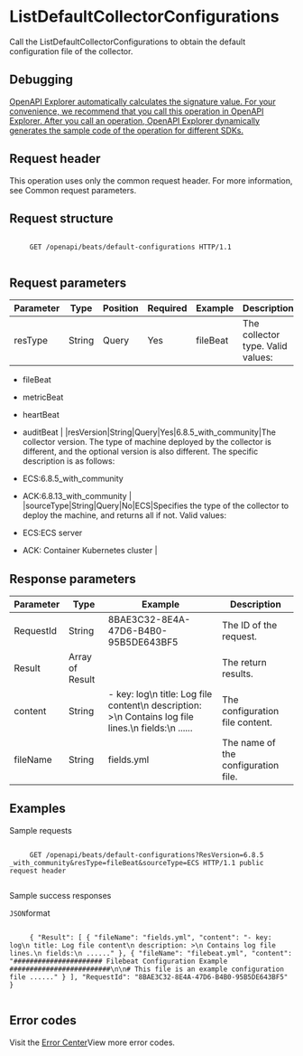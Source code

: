 # ListDefaultCollectorConfigurations

Call the ListDefaultCollectorConfigurations to obtain the default configuration file of the collector.

## Debugging

[OpenAPI Explorer automatically calculates the signature value. For your convenience, we recommend that you call this operation in OpenAPI Explorer. After you call an operation, OpenAPI Explorer dynamically generates the sample code of the operation for different SDKs.](https://api.aliyun.com/#product=elasticsearch&api=ListDefaultCollectorConfigurations&type=ROA&version=2017-06-13)

## Request header

This operation uses only the common request header. For more information, see Common request parameters.

## Request structure

```

     GET /openapi/beats/default-configurations HTTP/1.1 
   
```

## Request parameters

|Parameter|Type|Position|Required|Example|Description|
|---------|----|--------|--------|-------|-----------|
|resType|String|Query|Yes|fileBeat|The collector type. Valid values:

 -   fileBeat
-   metricBeat
-   heartBeat
-   auditBeat |
|resVersion|String|Query|Yes|6.8.5\_with\_community|The collector version. The type of machine deployed by the collector is different, and the optional version is also different. The specific description is as follows:

 -   ECS:6.8.5\_with\_community
-   ACK:6.8.13\_with\_community |
|sourceType|String|Query|No|ECS|Specifies the type of the collector to deploy the machine, and returns all if not. Valid values:

 -   ECS:ECS server
-   ACK: Container Kubernetes cluster |

## Response parameters

|Parameter|Type|Example|Description|
|---------|----|-------|-----------|
|RequestId|String|8BAE3C32-8E4A-47D6-B4B0-95B5DE643BF5|The ID of the request. |
|Result|Array of Result| |The return results. |
|content|String|- key: log\\n title: Log file content\\n description: \>\\n Contains log file lines.\\n fields:\\n ......|The configuration file content. |
|fileName|String|fields.yml|The name of the configuration file. |

## Examples

Sample requests

```

     GET /openapi/beats/default-configurations?ResVersion=6.8.5 _with_community&resType=fileBeat&sourceType=ECS HTTP/1.1 public request header 
   
```

Sample success responses

`JSON`format

```

     { "Result": [ { "fileName": "fields.yml", "content": "- key: log\n title: Log file content\n description: >\n Contains log file lines.\n fields:\n ......" }, { "fileName": "filebeat.yml", "content": "###################### Filebeat Configuration Example #########################\n\n# This file is an example configuration file ......" } ], "RequestId": "8BAE3C32-8E4A-47D6-B4B0-95B5DE643BF5" } 
   
```

## Error codes

Visit the [Error Center](https://error-center.alibabacloud.com/status/product/elasticsearch)View more error codes.

